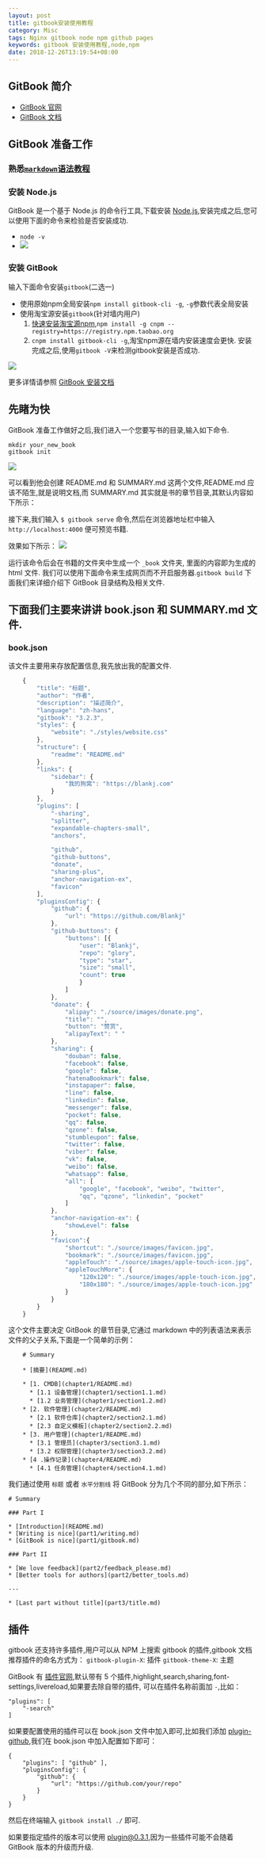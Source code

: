 ```yaml
---
layout: post
title: gitbook安装使用教程
category: Misc
tags: Nginx gitbook node npm github pages
keywords: gitbook 安装使用教程,node,npm
date: 2018-12-26T13:19:54+08:00
---
```


## GitBook 简介

* [GitBook 官网](https://www.gitbook.com)
* [GitBook 文档](http://www.chengweiyang.cn/gitbook/basic-usage/README.html)

## GitBook 准备工作

### 熟悉[`markdown`语法教程](http://www.markdown.cn/)

### 安装 Node.js

GitBook 是一个基于 Node.js 的命令行工具,下载安装 [Node.js](https://nodejs.org/en),安装完成之后,您可以使用下面的命令来检验是否安装成功.

- `node -v`
- ![](/assets/image/gitbook01.jpg)

### 安装 GitBook

输入下面命令安装`gitbook`(二选一)

- 使用原始npm全局安装`npm install gitbook-cli -g`, `-g`参数代表全局安装
- 使用淘宝源安装`gitbook`(针对墙内用户)
    1. [快速安装淘宝源npm](https://npm.taobao.org/),`npm install -g cnpm --registry=https://registry.npm.taobao.org`
    2. `cnpm install gitbook-cli -g`,淘宝npm源在墙内安装速度会更快.
       安装完成之后,使用`gitbook -V`来检测gitbook安装是否成功.

![](/assets/image/gitbook02.jpg)

更多详情请参照 [GitBook 安装文档](http://www.chengweiyang.cn/gitbook/installation/README.html)

## 先睹为快

GitBook 准备工作做好之后,我们进入一个您要写书的目录,输入如下命令.

```shell
mkdir your_new_book
gitbook init
```

![](/assets/image/gitbook03.jpg)

可以看到他会创建 README.md 和 SUMMARY.md 这两个文件,README.md 应该不陌生,就是说明文档,而 SUMMARY.md 其实就是书的章节目录,其默认内容如下所示：

接下来,我们输入 `$ gitbook serve` 命令,然后在浏览器地址栏中输入 `http://localhost:4000` 便可预览书籍.

效果如下所示：
![](/assets/image/gitbook04.jpg)

运行该命令后会在书籍的文件夹中生成一个 `_book` 文件夹, 里面的内容即为生成的 html 文件.
我们可以使用下面命令来生成网页而不开启服务器.`gitbook build`
下面我们来详细介绍下 GitBook 目录结构及相关文件.

## 下面我们主要来讲讲 book.json 和 SUMMARY.md 文件.

### book.json

该文件主要用来存放配置信息,我先放出我的配置文件.

```javascript
    {
        "title": "标题",
        "author": "作者",
        "description": "描述简介",
        "language": "zh-hans",
        "gitbook": "3.2.3",
        "styles": {
            "website": "./styles/website.css"
        },
        "structure": {
            "readme": "README.md"
        },
        "links": {
            "sidebar": {
                "我的狗窝": "https://blankj.com"
            }
        },
        "plugins": [
            "-sharing",
            "splitter",
            "expandable-chapters-small",
            "anchors",

            "github",
            "github-buttons",
            "donate",
            "sharing-plus",
            "anchor-navigation-ex",
            "favicon"
        ],
        "pluginsConfig": {
            "github": {
                "url": "https://github.com/Blankj"
            },
            "github-buttons": {
                "buttons": [{
                    "user": "Blankj",
                    "repo": "glory",
                    "type": "star",
                    "size": "small",
                    "count": true
                    }
                ]
            },
            "donate": {
                "alipay": "./source/images/donate.png",
                "title": "",
                "button": "赞赏",
                "alipayText": " "
            },
            "sharing": {
                "douban": false,
                "facebook": false,
                "google": false,
                "hatenaBookmark": false,
                "instapaper": false,
                "line": false,
                "linkedin": false,
                "messenger": false,
                "pocket": false,
                "qq": false,
                "qzone": false,
                "stumbleupon": false,
                "twitter": false,
                "viber": false,
                "vk": false,
                "weibo": false,
                "whatsapp": false,
                "all": [
                    "google", "facebook", "weibo", "twitter",
                    "qq", "qzone", "linkedin", "pocket"
                ]
            },
            "anchor-navigation-ex": {
                "showLevel": false
            },
            "favicon":{
                "shortcut": "./source/images/favicon.jpg",
                "bookmark": "./source/images/favicon.jpg",
                "appleTouch": "./source/images/apple-touch-icon.jpg",
                "appleTouchMore": {
                    "120x120": "./source/images/apple-touch-icon.jpg",
                    "180x180": "./source/images/apple-touch-icon.jpg"
                }
            }
        }
    }
```

这个文件主要决定 GitBook 的章节目录,它通过 markdown 中的列表语法来表示文件的父子关系,下面是一个简单的示例：

```
    # Summary
    
    * [摘要](README.md)
    
    * [1. CMDB](chapter1/README.md)
      * [1.1 设备管理](chapter1/section1.1.md)
      * [1.2 业务管理](chapter1/section1.2.md)
    * [2. 软件管理](chapter2/README.md)
      * [2.1 软件仓库](chapter2/section2.1.md)
      * [2.3 自定义模板](chapter2/section2.2.md)
    * [3. 用户管理](chapter1/README.md)
      * [3.1 管理员](chapter3/section3.1.md)
      * [3.2 权限管理](chapter3/section3.2.md)
    * [4 .操作记录](chapter4/README.md)
      * [4.1 任务管理](chapter4/section4.1.md)
```

我们通过使用 `标题` 或者 `水平分割线` 将 GitBook 分为几个不同的部分,如下所示：

    # Summary

    ### Part I

    * [Introduction](README.md)
    * [Writing is nice](part1/writing.md)
    * [GitBook is nice](part1/gitbook.md)

    ### Part II

    * [We love feedback](part2/feedback_please.md)
    * [Better tools for authors](part2/better_tools.md)

    ---

    * [Last part without title](part3/title.md)

## 插件

gitbook 还支持许多插件,用户可以从 NPM 上搜索 gitbook 的插件,gitbook 文档 推荐插件的命名方式为：
`gitbook-plugin-X`: 插件
`gitbook-theme-X`: 主题

GitBook 有 [插件官网](https://plugins.gitbook.com/),默认带有 5 个插件,highlight,search,sharing,font-settings,livereload,如果要去除自带的插件, 可以在插件名称前面加 `-`,比如：

    "plugins": [
        "-search"
    ]

如果要配置使用的插件可以在 book.json 文件中加入即可,比如我们添加 [plugin-github](https://plugins.gitbook.com/),我们在 book.json
中加入配置如下即可：

    {
        "plugins": [ "github" ],
        "pluginsConfig": {
            "github": {
                "url": "https://github.com/your/repo"
            }
        }
    }

然后在终端输入 `gitbook install ./` 即可.

如果要指定插件的版本可以使用 plugin@0.3.1,因为一些插件可能不会随着 GitBook 版本的升级而升级.


